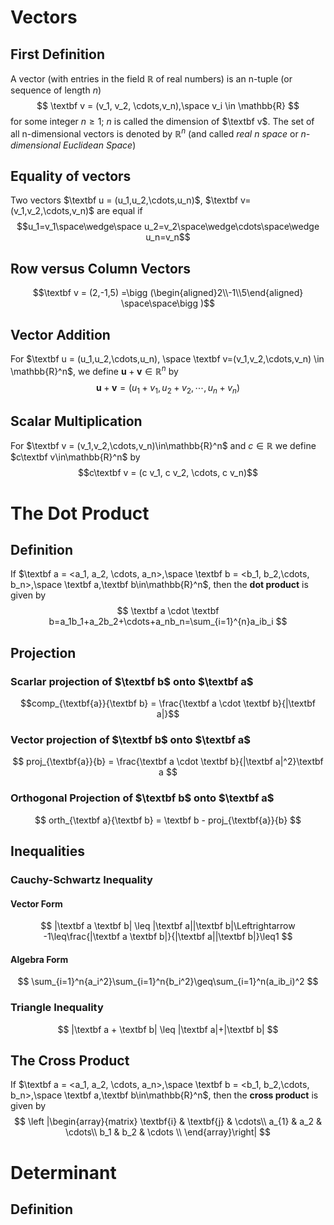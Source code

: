 # Vectors
## First Definition
A vector (with entries in the field $\mathbb{R}$ of real numbers) is an n-tuple (or sequence of length $n$)$$ \textbf v = (v_1, v_2, \cdots,v_n),\space v_i \in \mathbb{R} $$for some integer $n \geq 1$; $n$ is called the dimension of $\textbf v$. The set of all n-dimensional vectors is denoted by $\mathbb{R}^n$ (and called *real n space* or *n-dimensional Euclidean Space*)
## Equality of vectors
Two vectors $\textbf u = (u_1,u_2,\cdots,u_n)$, $\textbf v=(v_1,v_2,\cdots,v_n)$ are equal if $$u_1=v_1\space\wedge\space u_2=v_2\space\wedge\cdots\space\wedge u_n=v_n$$
## Row versus Column Vectors
$$\textbf v = (2,-1,5) =\bigg (\begin{aligned}2\\-1\\5\end{aligned} \space\space\bigg )$$
## Vector Addition
For  $\textbf u = (u_1,u_2,\cdots,u_n), \space \textbf v=(v_1,v_2,\cdots,v_n) \in \mathbb{R}^n$, we define $\textbf{u}+\textbf{v}\in\mathbb{R}^n$ by$$\textbf{u}+\textbf{v}=(u_1+v_1,u_2+v_2,\cdots,u_n+v_n)$$
## Scalar Multiplication
For $\textbf v = (v_1,v_2,\cdots,v_n)\in\mathbb{R}^n$ and $c\in\mathbb{R}$ we define $c\textbf v\in\mathbb{R}^n$ by $$c\textbf v = (c v_1, c v_2, \cdots, c v_n)$$
# The Dot Product
## Definition
If $\textbf a = <a_1, a_2, \cdots, a_n>,\space \textbf b = <b_1, b_2,\cdots, b_n>,\space \textbf a,\textbf b\in\mathbb{R}^n$, then the **dot product** is given by $$
\textbf a \cdot \textbf b=a_1b_1+a_2b_2+\cdots+a_nb_n=\sum_{i=1}^{n}a_ib_i
$$
## Projection
### Scarlar projection of $\textbf b$ onto $\textbf a$ 
$$comp_{\textbf{a}}{\textbf b} = \frac{\textbf a \cdot \textbf b}{|\textbf a|}$$
### Vector projection of $\textbf b$ onto $\textbf a$
$$
proj_{\textbf{a}}{b} = \frac{\textbf a \cdot \textbf b}{|\textbf a|^2}\textbf a
$$
### Orthogonal Projection of $\textbf b$ onto $\textbf a$
$$
orth_{\textbf a}{\textbf b} = \textbf b - proj_{\textbf{a}}{b}
$$
## Inequalities
### Cauchy-Schwartz Inequality
#### Vector Form
$$
|\textbf a \textbf b| \leq |\textbf a||\textbf b|\Leftrightarrow -1\leq\frac{|\textbf a \textbf b|}{|\textbf a||\textbf b|}\leq1
$$
#### Algebra Form
$$
\sum_{i=1}^n{a_i^2}\sum_{i=1}^n{b_i^2}\geq\sum_{i=1}^n(a_ib_i)^2
$$
### Triangle Inequality
$$
|\textbf a + \textbf b| \leq |\textbf a|+|\textbf b|
$$
## The Cross Product

If $\textbf a = <a_1, a_2, \cdots, a_n>,\space \textbf b = <b_1, b_2,\cdots, b_n>,\space \textbf a,\textbf b\in\mathbb{R}^n$, then the **cross product** is given by $$
 \left |\begin{array}{matrix}
 \textbf{i} & \textbf{j} & \cdots\\ 
 a_{1} & a_2 & \cdots\\ 
 b_1 & b_2 & \cdots \\
 \end{array}\right|
$$
# Determinant
## Definition
